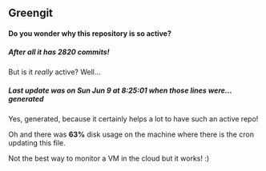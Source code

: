 ## Greengit

#### Do you wonder why this repository is so active?

##### After all it has 2820 commits!

But is it *really* active? Well...

##### Last update was on Sun Jun 9 at 8:25:01 when those lines were... generated

Yes, generated, because it certainly helps a lot to have such an active repo!

Oh and there was **63%** disk usage on the machine
where there is the cron updating this file.

Not the best way to monitor a VM in the cloud but it works! :)
